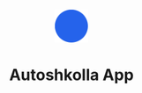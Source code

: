 <p align="center">
    <img alt="Gatsby" src="./src-tauri/icons/icon.png" width="60" />
</p>
<h1 align="center">
Autoshkolla App
</h1>
